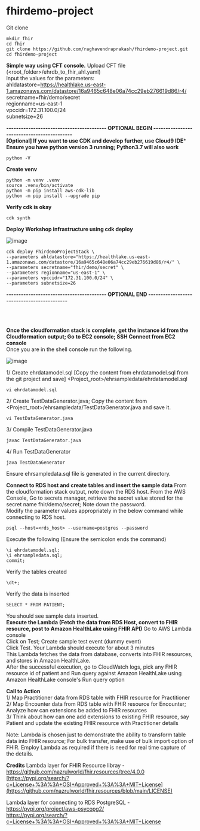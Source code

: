 # fhirdemo-project

Git clone
```
mkdir fhir
cd fhir
git clone https://github.com/raghavendraprakash/fhirdemo-project.git
cd fhirdemo-project
```
**Simple way using CFT console.**
Upload CFT file (<root_folder>/ehrdb_to_fhir_ahl.yaml) <br>
Input the values for the parameters: <br>
ahldatastore=https://healthlake.us-east-1.amazonaws.com/datastore/16a9465c648e06a74cc29eb276619d86/r4/ <br>
secretname=fhir/demo/secret <br>
regionname=us-east-1 <br>
vpccidr=172.31.100.0/24 <br>
subnetsize=26 <br>

**----------------------------------------- OPTIONAL BEGIN -------------------------------------------** <br>
**[Optional] If you want to use CDK and develop further, use Cloud9 IDE*** <br>
**Ensure you have python version 3 running; Python3.7 will also work**  <br>
```
python -V
```
**Create venv**
```
python -m venv .venv
source .venv/bin/activate
python -m pip install aws-cdk-lib
python -m pip install --upgrade pip
```
**Verify cdk is okay**
```
cdk synth
```
**Deploy Workshop infrastructure using cdk deploy**

![image](https://github.com/raghavendraprakash/fhirdemo-project/assets/6112970/ca230938-2ae6-42c7-ae95-629557df86ad)


```
cdk deploy FhirdemoProjectStack \
--parameters ahldatastore="https://healthlake.us-east-1.amazonaws.com/datastore/16a9465c648e06a74cc29eb276619d86/r4/" \
--parameters secretname="fhir/demo/secret" \
--parameters regionname="us-east-1" \
--parameters vpccidr="172.31.100.0/24" \
--parameters subnetsize=26
```
**----------------------------------------- OPTIONAL END -------------------------------------------** <br>
<br> 

<br>

**Once the cloudformation stack is complete, get the instance id from the Cloudformation output; Go to EC2 console; SSH Connect from EC2 console**
<Br> Once you are in the shell console run the following.

![image](https://github.com/raghavendraprakash/fhirdemo-project/assets/6112970/f5a78ade-68fa-4fd4-8ae6-8ece9840384a)

1/ Create ehrdatamodel.sql [Copy the content from ehrdatamodel.sql from the git project and save] <Project_root>/ehrsampledata/ehrdatamodel.sql
```
vi ehrdatamodel.sql
```
2/ Create TestDataGenerator.java; Copy the content from <Project_root>/ehrsampledata/TestDataGenerator.java and save it.
```
vi TestDataGenerator.java
```
3/ Compile TestDataGenerator.java
```
javac TestDataGenerator.java
```
4/ Run TestDataGenerator
```
java TestDataGenerator
```
Ensure ehrsampledata.sql file is generated in the current directory.

**Connect to RDS host and create tables and insert the sample data**
From the cloudformation stack output, note down the RDS host.
From the AWS Console, Go to secrets manager, retrieve the secret value stored for the secret name fhir/demo/secret; Note down the password.<br>
Modify the parameter values appropriately in the below command while connecting to RDS host.
```
psql --host=<rds_host> --username=postgres --password
```
Execute the following (Ensure the semicolon ends the command)
```
\i ehrdatamodel.sql;
\i ehrsampledata.sql;
commit;
```
Verify the tables created
```
\dt+;
````
Verify the data is inserted
```
SELECT * FROM PATIENT;
```
You should see sample data inserted.
<br>
**Execute the Lambda (Fetch the data from RDS Host, convert to FHIR resource, post to Amazon HealthLake using FHIR API)**
Go to AWS Lambda console<br>
Click on Test; Create sample test event (dummy event) <br>
Click Test. Your Lambda should execute for about 3 minutes<br>
This Lambda fetches the data from database, converts into FHIR resources, and stores in Amazon HealthLake.<br>
After the successful execution, go to CloudWatch logs, pick any FHIR resource id of patient and Run query against Amazon HealthLake using Amazon HealthLake console's Run query option <br>

**Call to Action**
<br>
1/ Map Practitioner data from RDS table with FHIR resource for Practitioner <br>
2/ Map Encounter data from RDS table with FHIR resource for Encounter; Analyze how can extensions be added to FHIR resources <br>
3/ Think about how can one add extensions to existing FHIR resource, say Patient and update the existing FHIR resource with Practitioner details <br>

Note: Lambda is chosen just to demonstrate the ability to transform table data into FHIR resource; For bulk transfer, make use of bulk import option of FHIR. Employ Lambda as required if there is need for real time capture of the details.
<br>

**Credits**
Lambda layer for FHIR Resource libray - https://github.com/nazrulworld/fhir.resources/tree/4.0.0 <br>
[https://pypi.org/search/?c=License+%3A%3A+OSI+Approved+%3A%3A+MIT+License](https://github.com/nazrulworld/fhir.resources/blob/main/LICENSE) <br>

Lambda layer for connecting to RDS PostgreSQL - https://pypi.org/project/aws-psycopg2/ <br>
https://pypi.org/search/?c=License+%3A%3A+OSI+Approved+%3A%3A+MIT+License




